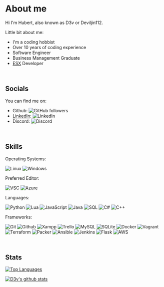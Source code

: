 # About me

Hi I'm Hubert, also known as D3v or Deviljin112.
</br>

Little bit about me:

- I'm a coding hobbist
- Over 10 years of coding experience
- Software Engineer
- Business Management Graduate
- [ESX](https://github.com/esx-framework) Developer

</br>

## Socials

You can find me on:

- Github: ![GitHub followers](https://img.shields.io/github/followers/deviljin112?label=Followers&style=flat-square&logo=github)
- [LinkedIn](https://www.linkedin.com/in/hubert-swic/): ![LinkedIn](https://img.shields.io/badge/Name-Hubert%20Swic-blue?style=flat-square&logo=linkedin)
- Discord: ![Discord](https://img.shields.io/badge/Tag-Dev%230112-blue?style=flat-square&logo=discord)

</br>

## Skills

Operating Systems:

![Linux](https://img.shields.io/badge/OS-Ubuntu-blue?style=flat-square&logo=ubuntu) ![Windows](https://img.shields.io/badge/OS-Win10-blue?style=flat-square&logo=windows)

Preferred Editor:

![VSC](https://img.shields.io/badge/Editor-VSC-blue?style=flat-square&logo=visual-studio-code) ![Azure](https://img.shields.io/badge/Editor-Azure-blue?style=flat-square&logo=microsoft-azure)

Languages:

![Python](https://img.shields.io/badge/Code-Python-blue?style=flat-square&logo=python) ![Lua](https://img.shields.io/badge/Code-Lua-blue?style=flat-square&logo=lua) ![JavaScript](https://img.shields.io/badge/Code-JavaScript-blue?style=flat-square&logo=javascript) ![Java](https://img.shields.io/badge/Code-Java-blue?style=flat-square&logo=java) ![SQL](https://img.shields.io/badge/Code-SQL-blue?style=flat-square&logo=Microsoft-SQL-Server) ![C#](https://img.shields.io/badge/Code-CSharp-blue?style=flat-square&logo=c-sharp) ![C++](https://img.shields.io/badge/Code-C++-blue?style=flat-square&logo=cplusplus)

Frameworks:

![Git](https://img.shields.io/badge/Tool-Git-blue?style=flat-square&logo=git) ![Github](https://img.shields.io/badge/Tool-Github-blue?style=flat-square&logo=github) ![Xampp](https://img.shields.io/badge/Tool-XAMPP-blue?style=flat-square&logo=xampp) ![Trello](https://img.shields.io/badge/Tool-Trello-blue?style=flat-square&logo=trello) ![MySQL](https://img.shields.io/badge/Tool-MySQL-blue?style=flat-square&logo=MySQL) ![SQLite](https://img.shields.io/badge/Tool-SQLite-blue?style=flat-square&logo=SQLite) ![Docker](https://img.shields.io/badge/Tool-Docker-blue?style=flat-square&logo=Docker) ![Vagrant](https://img.shields.io/badge/Tool-Vagrant-blue?style=flat-square&logo=Vagrant) ![Terraform](https://img.shields.io/badge/Tool-Terraform-blue?style=flat-square&logo=Terraform) ![Packer](https://img.shields.io/badge/Tool-Packer-blue?style=flat-square&logo=terraform) ![Ansible](https://img.shields.io/badge/Tool-Ansible-blue?style=flat-square&logo=Ansible) ![Jenkins](https://img.shields.io/badge/Tool-Jenkins-blue?style=flat-square&logo=Jenkins) ![Flask](https://img.shields.io/badge/Tool-Flask-blue?style=flat-square&logo=Flask) ![AWS](https://img.shields.io/badge/Tool-AWS-blue?style=flat-square&logo=amazon-aws)

</br>

## Stats

[![Top Languages](https://github-readme-stats.vercel.app/api/top-langs/?username=deviljin112&theme=tokyonight&layout=compact)](https://github.com/anuraghazra/github-readme-stats)

[![D3v's github stats](https://github-readme-stats.vercel.app/api?username=deviljin112&theme=tokyonight)](https://github.com/anuraghazra/github-readme-stats)
